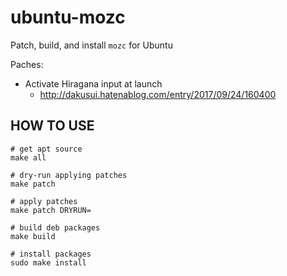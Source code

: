 ubuntu-mozc
===========

Patch, build, and install `mozc` for Ubuntu

Paches:

* Activate Hiragana input at launch
  * http://dakusui.hatenablog.com/entry/2017/09/24/160400

HOW TO USE
----------

    # get apt source
    make all

    # dry-run applying patches
    make patch

    # apply patches
    make patch DRYRUN=

    # build deb packages
    make build

    # install packages
    sudo make install
